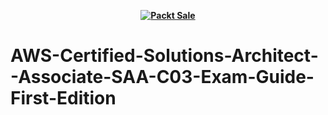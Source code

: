 
<b><p align='center'>[![Packt Sale](https://static.packt-cdn.com/assets/images/humble+bundle/cloud_infrastructure_and_devops_toolkit_packt_books_Social.png)](https://www.humblebundle.com/books/cloud-infrastructure-and-devops-toolkit-packt-books?hmb_source=&hmb_medium=product_tile&hmb_campaign=mosaic_section_1_layout_index_1_layout_type_threes_tile_index_1_c_cloudinfrastructureanddevopstoolkitpackt_bookbundle)</p></b> 

# AWS-Certified-Solutions-Architect--Associate-SAA-C03-Exam-Guide-First-Edition